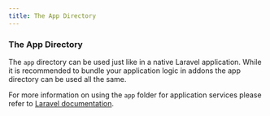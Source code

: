 ```yaml
---
title: The App Directory  
---
```


### The App Directory

The `app` directory can be used just like in a native Laravel application. While it is recommended to bundle your application logic in addons the app directory can be used all the same.

For more information on using the `app` folder for application services please refer to [Laravel documentation](https://laravel.com/docs/5.5/structure#the-app-directory).
